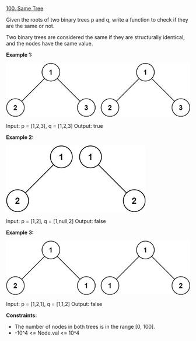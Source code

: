 [100. Same Tree](https://leetcode.com/problems/same-tree/description/)

Given the roots of two binary trees p and q, write a function to check if they are the same or not.

Two binary trees are considered the same if they are structurally identical, and the nodes have the same value.

**Example 1:**

![alt text](image.png)

Input: p = [1,2,3], q = [1,2,3]
Output: true

**Example 2:**

![alt text](image-1.png)

Input: p = [1,2], q = [1,null,2]
Output: false

**Example 3:**

![alt text](image-2.png)

Input: p = [1,2,1], q = [1,1,2]
Output: false

**Constraints:**

- The number of nodes in both trees is in the range [0, 100].
- -10^4 <= Node.val <= 10^4
